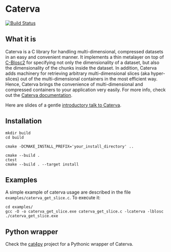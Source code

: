 # Caterva

[![Build Status](https://dev.azure.com/blosc/caterva/_apis/build/status/caterva?branchName=master)](https://dev.azure.com/blosc/caterva/_build/latest?definitionId=3&branchName=master)

## What it is

Caterva is a C library for handling multi-dimensional, compressed datasets in an easy and convenient manner.  It implements a thin metalayer on top of [C-Blosc2](https://github.com/Blosc/c-blosc2) for specifying not only the dimensionality of a dataset, but also the dimensionality of the chunks inside the dataset.  In addition, Caterva adds machinery for retrieving arbitrary multi-dimensional slices (aka hyper-slices) out of the multi-dimensional containers in the most efficient way.  Hence, Caterva brings the convenience of multi-dimensional and compressed containers to your application very easily.  For more info, check out the [Caterva documentation](https://caterva.readthedocs.io).
  
Here are slides of a gentle [introductory talk to Caterva](http://blosc.org/docs/Caterva-HDF5-Workshop.pdf).

## Installation

```
mkdir build
cd build
```
```
cmake -DCMAKE_INSTALL_PREFIX='your_install_directory' ..
```
```
cmake --build .
ctest
cmake --build . --target install
```

## Examples

A simple example of caterva usage are described in the file `examples/caterva_get_slice.c`. To execute it:

```
cd examples/
gcc -O -o caterva_get_slice.exe caterva_get_slice.c -lcaterva -lblosc
./caterva_get_slice.exe
```

## Python wrapper

Check the [cat4py](https://github.com/Blosc/cat4py) project for a Pythonic wrapper of Caterva.
